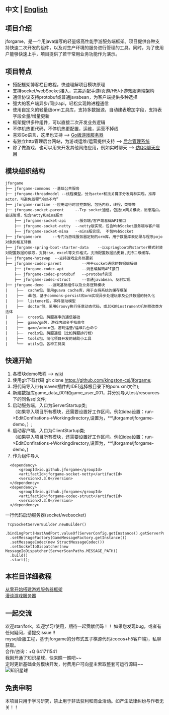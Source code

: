 ﻿  ## 中文 | [English](README_EN.md)  

  ## 项目介绍　　
  jforgame，是一个用java编写的轻量级高性能手游服务端框架。项目提供各种支持快速二次开发的组件，以及对生产环境的服务进行管理的工具。同时，为了使用户能够快速上手，项目提供了若干常用业务功能作为演示。

  ## 项目特点  
  * 搭配框架博客栏目教程，快速理解项目模块原理  
  * 支持socket/webSocket接入，完美适配手游/页游/H5/小游戏服务端架构  
  * 通信协议支持protobuf或普通javabean，为客户端提供多种选择  
  * 强大的客户端异步/同步api，轻松实现跨进程通信
  * 使用自定义的轻量级orm工具库，支持多数据源，自动建表增加字段，支持表字段全量/增量更新
  * 框架提供多种组件，可以直接二次开发业务逻辑  
  * 不停机热更代码，不停机热更配置，运维，运营不掉线
  * 喜欢Go语言，这里也支持  --> [Go版游戏服务器](https://github.com/kingston-csj/gforgame)  
  * 有独立http管理后台网站，为游戏运维/运营提供支持  --> [后台管理系统](https://github.com/kingston-csj/gamekeeper)  
  * 除了做游戏，也可以用来开发其他网络应用，例如实时聊天  --> [仿QQ聊天应用](https://github.com/kingston-csj/im)  


  ## 模块组织结构  
  ``` git
  jforgame
  ├── jforgame-commons --基础公共服务  
  ├── jforgame-threadmodel --线程模型，分为actor和按关键字分发两种实现。推荐actor，可避免线程“冷热不均”
  ├── jforgame-runtime --应用运行时监控数据，包括内存，线程，类等等
  ├── jforgame-socket-parent     --Tcp socket通信，包括io网关模块，消息路由，会话管理，包含netty和mina版本      
      ├── jforgame-socket-api    --服务端/客户端基础API接口
      ├── jforgame-socket-netty  --netty版实现，包含WebSocket服务端与客户端
      ├── jforgame-socket-mina   --mina版实现， 不包WebSocket
  ├── jforgame-orm     --专门为游戏服务器定制的orm库，用于数据库表记录与程序pojo对象的相互转换        
  ├── jforgame-spring-boot-starter-data    --以springboot的starter模式封装对配置数据的读取，支持csv，excel等文件格式。支持配置数据热更新,支持二级缓存。       
  ├── jforgame-hotswap  --支持游戏业务热更新
  ├── jforgame-codec-parent         --用于socket通信的数据编解码  
      ├── jforgame-codec-api        --消息编解码API接口
      ├── jforgame-codec-protobuf   --protobuf实现
      ├── jforgame-codec-struct     --普通javabean，反射实现  
  ├── jforgame-demo  --游戏基础组件以及业务逻辑模块  
  |    ├──  cache包，使用guava cache库，用于支持系统的缓存框架    
  |    ├──  db包，基于commons-persist和orm实现异步处理玩家及公共数据的持久化  
  |    ├──  listener包，事件驱动模型  
  |    ├──  doctor包，采用Groovy执行任意动态代码，或JDK的instrument机制修改类方法体 
  |    ├──  cross包，跨服赛事的通信基础 
  |    ├──  game/gm包，游戏内部金手指命令
  |    ├──  game/admin包，游戏运营/运维后台命令  
  |    ├──  redis包，跨服通信（比如跨服排行榜）  
  |    ├──  tools包，简化项目开发的辅助小工具  
  |    └──  utils包，各种工具类    
  ```

  ## 快速开始  
  1. 各模块demo教程 --> [wiki](https://github.com/kingston-csj/jforgame/wiki/Examples)  
  2. 使用git下载代码 git clone https://github.com/kingston-csj/jforgame;  
  3. 将代码导入带有maven插件的IDE(选择根目录下的pom.xml文件);  
  4. 新建数据库game_data_001和game_user_001，并分别导入test/resources下的同名sql文件;  
  5. 启动服务端，入口为ServerStartup类;    
  （如果导入项目所有模块，还需要设置好工作区间。例如idea设置：run->EditConfirations->Workingdirectory,设置为，**\jforgame\jforgame-demo。）;  
  6. 启动客户端，入口为ClientStartup类;  
  （如果导入项目所有模块，还需要设置好工作区间。例如idea设置：run->EditConfirations->Workingdirectory,设置为，**\jforgame\jforgame-demo。)  
  7. 作为组件导入
  ```
    <dependency>
        <groupId>io.github.jforgame</groupId>
        <artifactId>jforgame-socket-netty</artifactId>
        <version>2.3.0</version>
    </dependency>
    <dependency>
        <groupId>io.github.jforgame</groupId>
        <artifactId>jforgame-codec-struct</artifactId>
        <version>2.3.0</version>
    </dependency>
  ```  
 
  一行代码启动服务器(socket/websocket)
  ```
   TcpSocketServerBuilder.newBuilder()
    .bindingPort(HostAndPort.valueOf(ServerConfig.getInstance().getServerPort()))
    .setMessageFactory(GameMessageFactory.getInstance())
    .setMessageCodec(new StructMessageCodec())
    .setSocketIoDispatcher(new MessageIoDispatcher(ServerScanPaths.MESSAGE_PATH))
    .build()
    .start();
  ```  

  ## 本栏目详细教程   
  [从零开始搭建游戏服务器框架](https://blog.csdn.net/littleschemer/category_9269220.html)  
  [漫谈游戏服务器](https://blog.csdn.net/littleschemer/category_12576391.html)


  ## 一起交流  
  欢迎star/fork，欢迎学习/使用，期待一起贡献代码！！
  如果您发现bug，或者有任何疑问，请提交issue !!  
  mysql合服工程，基于jforgame的分布式五子棋源代码(cocos+h5客户端)，私聊获取。  
  合作/咨询：+Q 641711541  
  我刚开通了知识星球，快来瞧一瞧吧~~  
  定时更新基础业务模块开发，付费用户可向星主索取整套可运行源码~~  
  ![](/screenshots/zsxq.jpg "知识星球")

   ## 免责申明
   本项目只用于学习研究，禁止用于非法获利和商业活动。如产生法律纠纷与作者无关！！
